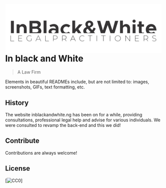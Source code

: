 <img src="images\logo.png" align="right" />

# In black and White
> A Law Firm

Elements in beautiful READMEs include, but are not limited to: images, screenshots, GIFs, text formatting, etc.

## History
The website inblackandwhite.ng has been on for a while, providing consultations, professional legal help and advise for various individuals.
We were consulted to revamp the back-end and this we did!

## Contribute

Contributions are always welcome!


## License

[![CC0](https://drive.google.com/file/d/1EfMORS2KxENNJvCaz3XqVILpUxB3bAjn/view?usp=sharing)]
